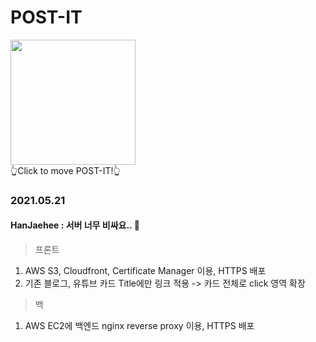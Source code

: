 # POST-IT
<img href="https://post-it.site" src="https://user-images.githubusercontent.com/38396374/119237379-74cc9900-bb77-11eb-8e8f-a95a3450ad67.png" width="200" height="200"/><br/>👆Click to move POST-IT!👆


### 2021.05.21 
#### HanJaehee : 서버 너무 비싸요.. 🥲
> 프론트
1. AWS S3, Cloudfront, Certificate Manager 이용, HTTPS 배포
2. 기존 블로그, 유튜브 카드 Title에만 링크 적용 -> 카드 전체로 click 영역 확장
> 백
1. AWS EC2에 백엔드 nginx reverse proxy 이용, HTTPS 배포

